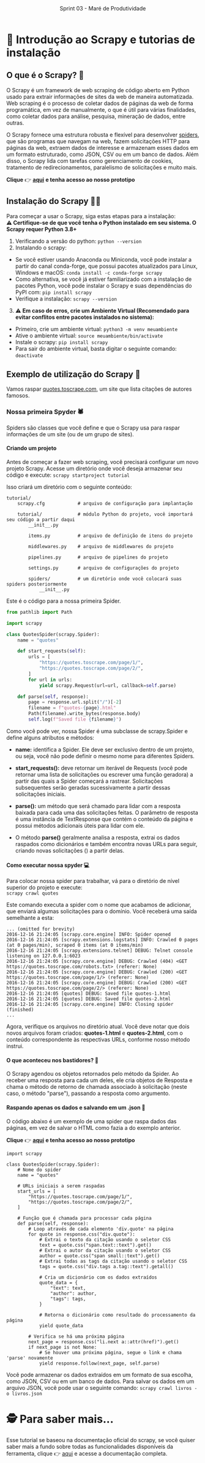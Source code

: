 <header>
    Sprint 03 - Maré de Produtividade
</header>
<div class="doc-body">
<!-- ADD O CONTEÚDO ABAIXO -->

# 📜 Introdução ao Scrapy e tutorias de instalação

## O que é o Scrapy? 🤔
O Scrapy é um framework de web scraping de código aberto em Python usado para extrair informações de sites da web de maneira automatizada. Web scraping é o processo de coletar dados de páginas da web de forma programática, em vez de manualmente, o que é útil para várias finalidades, como coletar dados para análise, pesquisa, mineração de dados, entre outras.

O Scrapy fornece uma estrutura robusta e flexível para desenvolver [spiders](#nossa-primeira-spyder-🕷️), que são programas que navegam na web, fazem solicitações HTTP para páginas da web, extraem dados de interesse e armazenam esses dados em um formato estruturado, como JSON, CSV ou em um banco de dados. Além disso, o Scrapy lida com tarefas como gerenciamento de cookies, tratamento de redirecionamentos, paralelismo de solicitações e muito mais.

**Clique** 👉 [**aqui**](https://github.com/unb-mds/2023-2-Squad04/blob/main/prototipos/tutorial_spyder/) **e tenha acesso ao nosso prototipo**

## Instalação do Scrapy 👨‍🔧 
Para começar a usar o Scrapy, siga estas etapas para a instalação: <br>
**⚠️ Certifique-se de que você tenha o Python instalado em seu sistema. O Scrapy requer Python 3.8+**
1. Verificando a versão do python: `python --version`
2. Instalando o scrapy: 
 - Se você estiver usando Anaconda ou Miniconda, você pode instalar a partir do canal conda-forge, que possui pacotes atualizados para Linux, Windows e macOS: `conda install -c conda-forge scrapy`
 - Como alternativa, se você já estiver familiarizado com a instalação de pacotes Python, você pode instalar o Scrapy e suas dependências do PyPI com: `pip install scrapy`
 - Verifique a instalação: `scrapy --version` <br>
 
 3. ⚠️ **Em caso de erros, crie um Ambiente Virtual (Recomendado para evitar conflitos entre pacotes instalados no sistema):**
 - Primeiro, crie um ambiente virtual: `python3 -m venv meuambiente`
 - Ative o ambiente virtual: `source meuambiente/bin/activate`
 - Instale o scrapy: `pip install scrapy`
 - Para sair do ambiente virtual, basta digitar o seguinte comando: `deactivate`


## Exemplo de utilização do Scrapy 🧐
Vamos raspar [quotes.toscrape.com](quotes.toscrape.com), um site que lista citações de autores famosos.

### Nossa primeira Spyder 🕷️

Spiders são classes que você define e que o Scrapy usa para raspar informações de um site (ou de um grupo de sites).

#### Criando um projeto

Antes de começar a fazer web scraping, você precisará configurar um novo projeto Scrapy. Acesse um diretório onde você deseja armazenar seu código e execute:
`scrapy startproject tutorial`

Isso criará um diretório com o seguinte conteúdo:
```
tutorial/
    scrapy.cfg            # arquivo de configuração para implantação

    tutorial/             # módulo Python do projeto, você importará seu código a partir daqui
        __init__.py

        items.py          # arquivo de definição de itens do projeto

        middlewares.py    # arquivo de middlewares do projeto

        pipelines.py      # arquivo de pipelines do projeto

        settings.py       # arquivo de configurações do projeto

        spiders/          # um diretório onde você colocará suas spiders posteriormente
            __init__.py

```

Este é o código para a nossa primeira Spider.

```python
from pathlib import Path

import scrapy

class QuotesSpider(scrapy.Spider):
    name = "quotes"

    def start_requests(self):
        urls = [
            "https://quotes.toscrape.com/page/1/",
            "https://quotes.toscrape.com/page/2/",
        ]
        for url in urls:
            yield scrapy.Request(url=url, callback=self.parse)

    def parse(self, response):
        page = response.url.split("/")[-2]
        filename = f"quotes-{page}.html"
        Path(filename).write_bytes(response.body)
        self.log(f"Saved file {filename}")
```

Como você pode ver, nossa Spider é uma subclasse de scrapy.Spider e define alguns atributos e métodos:

- **name:** identifica a Spider. Ele deve ser exclusivo dentro de um projeto, ou seja, você não pode definir o mesmo nome para diferentes Spiders.

- **start_requests():** deve retornar um iterável de Requests (você pode retornar uma lista de solicitações ou escrever uma função geradora) a partir das quais a Spider começará a rastrear. Solicitações subsequentes serão geradas sucessivamente a partir dessas solicitações iniciais.

- **parse():** um método que será chamado para lidar com a resposta baixada para cada uma das solicitações feitas. O parâmetro de resposta é uma instância de TextResponse que contém o conteúdo da página e possui métodos adicionais úteis para lidar com ele.

- O método **parse()** geralmente analisa a resposta, extrai os dados raspados como dicionários e também encontra novas URLs para seguir, criando novas solicitações () a partir delas.

#### Como executar nossa spyder 💻
Para colocar nossa spider para trabalhar, vá para o diretório de nível superior do projeto e execute:<br>
`scrapy crawl quotes`

Este comando executa a spider com o nome que acabamos de adicionar, que enviará algumas solicitações para o domínio. Você receberá uma saída semelhante a esta:

```
... (omitted for brevity)
2016-12-16 21:24:05 [scrapy.core.engine] INFO: Spider opened
2016-12-16 21:24:05 [scrapy.extensions.logstats] INFO: Crawled 0 pages (at 0 pages/min), scraped 0 items (at 0 items/min)
2016-12-16 21:24:05 [scrapy.extensions.telnet] DEBUG: Telnet console listening on 127.0.0.1:6023
2016-12-16 21:24:05 [scrapy.core.engine] DEBUG: Crawled (404) <GET https://quotes.toscrape.com/robots.txt> (referer: None)
2016-12-16 21:24:05 [scrapy.core.engine] DEBUG: Crawled (200) <GET https://quotes.toscrape.com/page/1/> (referer: None)
2016-12-16 21:24:05 [scrapy.core.engine] DEBUG: Crawled (200) <GET https://quotes.toscrape.com/page/2/> (referer: None)
2016-12-16 21:24:05 [quotes] DEBUG: Saved file quotes-1.html
2016-12-16 21:24:05 [quotes] DEBUG: Saved file quotes-2.html
2016-12-16 21:24:05 [scrapy.core.engine] INFO: Closing spider (finished)
...
```

Agora, verifique os arquivos no diretório atual. Você deve notar que dois novos arquivos foram criados: **quotes-1.html** e **quotes-2.html**, com o conteúdo correspondente às respectivas URLs, conforme nosso método instrui.

#### O que aconteceu nos bastidores? 🤔

O Scrapy agendou os objetos retornados pelo método da Spider. Ao receber uma resposta para cada um deles, ele cria objetos de Resposta e chama o método de retorno de chamada associado à solicitação (neste caso, o método "parse"), passando a resposta como argumento.

#### Raspando apenas os dados e salvando em um .json 💾
O código abaixo é um exemplo de uma spider que raspa dados das páginas, em vez de salvar o HTML como fazia a do exemplo anterior.

**Clique** 👉 [**aqui**](https://github.com/unb-mds/2023-2-Squad04/blob/main/prototipos/tutorial_spyder/) **e tenha acesso ao nosso prototipo**

```
import scrapy

class QuotesSpider(scrapy.Spider):
    # Nome do spider
    name = "quotes"

    # URLs iniciais a serem raspadas
    start_urls = [
        "https://quotes.toscrape.com/page/1/",
        "https://quotes.toscrape.com/page/2/",
    ]

    # Função que é chamada para processar cada página
    def parse(self, response):
        # Loop através de cada elemento 'div.quote' na página
        for quote in response.css("div.quote"):
            # Extrai o texto da citação usando o seletor CSS
            text = quote.css("span.text::text").get()
            # Extrai o autor da citação usando o seletor CSS
            author = quote.css("span small::text").get()
            # Extrai todas as tags da citação usando o seletor CSS
            tags = quote.css("div.tags a.tag::text").getall()

            # Cria um dicionário com os dados extraídos
            quote_data = {
                "text": text,
                "author": author,
                "tags": tags,
            }

            # Retorna o dicionário como resultado do processamento da página
            yield quote_data

        # Verifica se há uma próxima página
        next_page = response.css("li.next a::attr(href)").get()
        if next_page is not None:
            # Se houver uma próxima página, segue o link e chama 'parse' novamente
            yield response.follow(next_page, self.parse)

```
Você pode armazenar os dados extraídos em um formato de sua escolha, como JSON, CSV ou em um banco de dados. Para salvar os dados em um arquivo JSON, você pode usar o seguinte comando: `scrapy crawl livros -o livros.json`

# 🕵️ Para saber mais...
Esse tutorial se baseou na documentação oficial do scrapy, se você quiser saber mais a fundo sobre todas as funcionalidades disponíveis da ferramenta, clique 👉 [aqui](https://docs.scrapy.org/en/latest/index.html) e acesse a documentação completa.

<!-- ADD O CONTEÚDO ACIMA -->
</div>